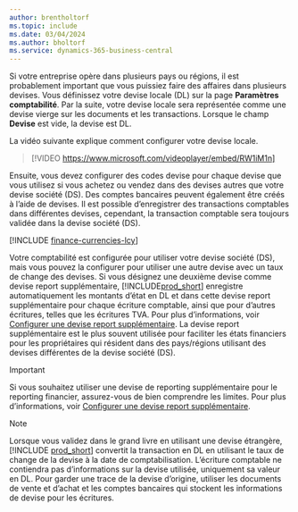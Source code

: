 ```yaml
---
author: brentholtorf
ms.topic: include
ms.date: 03/04/2024
ms.author: bholtorf
ms.service: dynamics-365-business-central
---
```

Si votre entreprise opère dans plusieurs pays ou régions, il est probablement important que vous puissiez faire des affaires dans plusieurs devises. Vous définissez votre devise locale (DL) sur la page **Paramètres comptabilité**. Par la suite, votre devise locale sera représentée comme une devise vierge sur les documents et les transactions. Lorsque le champ **Devise** est vide, la devise est DL.

La vidéo suivante explique comment configurer votre devise locale.

> [!VIDEO https://www.microsoft.com/videoplayer/embed/RW1iM1n]

Ensuite, vous devez configurer des codes devise pour chaque devise que vous utilisez si vous achetez ou vendez dans des devises autres que votre devise société (DS). Des comptes bancaires peuvent également être créés à l’aide de devises. Il est possible d’enregistrer des transactions comptables dans différentes devises, cependant, la transaction comptable sera toujours validée dans la devise société (DS).

[!INCLUDE [finance-currencies-lcy](finance-currencies-lcy-note.md)]

Votre comptabilité est configurée pour utiliser votre devise société (DS), mais vous pouvez la configurer pour utiliser une autre devise avec un taux de change des devises. Si vous désignez une deuxième devise comme devise report supplémentaire, [!INCLUDE[prod_short](prod_short.md)] enregistre automatiquement les montants d’état en DL et dans cette devise report supplémentaire pour chaque écriture comptable, ainsi que pour d’autres écritures, telles que les écritures TVA. Pour plus d’informations, voir [Configurer une devise report supplémentaire](../finance-how-setup-additional-currencies.md). La devise report supplémentaire est le plus souvent utilisée pour faciliter les états financiers pour les propriétaires qui résident dans des pays/régions utilisant des devises différentes de la devise société (DS).  

> [!IMPORTANT]
> Si vous souhaitez utiliser une devise de reporting supplémentaire pour le reporting financier, assurez-vous de bien comprendre les limites. Pour plus d’informations, voir [Configurer une devise report supplémentaire](../finance-how-setup-additional-currencies.md).

> [!NOTE]  
> Lorsque vous validez dans le grand livre en utilisant une devise étrangère, [!INCLUDE [prod_short](prod_short.md)] convertit la transaction en DL en utilisant le taux de change de la devise à la date de comptabilisation. L’écriture comptable ne contiendra pas d’informations sur la devise utilisée, uniquement sa valeur en DL. Pour garder une trace de la devise d’origine, utiliser les documents de vente et d’achat et les comptes bancaires qui stockent les informations de devise pour les écritures.
